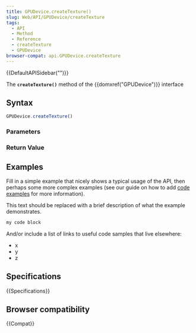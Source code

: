 ```yaml
---
title: GPUDevice.createTexture()
slug: Web/API/GPUDevice/createTexture
tags:
  - API
  - Method
  - Reference
  - createTexture
  - GPUDevice
browser-compat: api.GPUDevice.createTexture
---
```

{{DefaultAPISidebar("")}}

The **`createTexture()`** method of the {{domxref("GPUDevice")}} interface 

## Syntax

```js
GPUDevice.createTexture()
```

### Parameters



### Return Value



## Examples

Fill in a simple example that nicely shows a typical usage of the API, then perhaps some more complex examples (see our guide on how to add [code examples](/en-US/docs/MDN/Contribute/Structures/Code_examples) for more information).

This text should be replaced with a brief description of what the example demonstrates.

```js
my code block
```

And/or include a list of links to useful code samples that live elsewhere:

*   x
*   y
*   z

## Specifications

{{Specifications}}

## Browser compatibility

{{Compat}}

